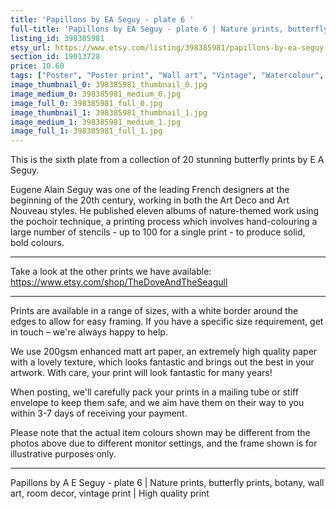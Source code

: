 ```yaml
---
title: 'Papillons by EA Seguy - plate 6 '
full-title: 'Papillons by EA Seguy - plate 6 | Nature prints, butterfly prints, botany, wall art, room decor, vintage print | High quality print'
listing_id: 398385981
etsy_url: https://www.etsy.com/listing/398385981/papillons-by-ea-seguy-plate-6-nature?utm_source=site&utm_medium=api&utm_campaign=api
section_id: 19013728
price: 10.60
tags: ["Poster", "Poster print", "Wall art", "Vintage", "Watercolour", "Nature", "Botanical art", "Wildlife", "Nature print", "Butterfly print", "Butterfly art", "Butterfly poster", "High quality print"]
image_thumbnail_0: 398385981_thumbnail_0.jpg
image_medium_0: 398385981_medium_0.jpg
image_full_0: 398385981_full_0.jpg
image_thumbnail_1: 398385981_thumbnail_1.jpg
image_medium_1: 398385981_medium_1.jpg
image_full_1: 398385981_full_1.jpg
---
```

This is the sixth plate from a collection of 20 stunning butterfly prints by E A Seguy.

Eugene Alain Seguy was one of the leading French designers at the beginning of the 20th century, working in both the Art Deco and Art Nouveau styles. He published eleven albums of nature-themed work using the pochoir technique, a printing process which involves hand-colouring a large number of stencils - up to 100 for a single print -  to produce solid, bold colours.

---

Take a look at the other prints we have available: https://www.etsy.com/shop/TheDoveAndTheSeagull

---

Prints are available in a range of sizes, with a white border around the edges to allow for easy framing. If you have a specific size requirement, get in touch – we&#39;re always happy to help.

We use 200gsm enhanced matt art paper, an extremely high quality paper with a lovely texture, which looks fantastic and brings out the best in your artwork. With care, your print will look fantastic for many years!

When posting, we&#39;ll carefully pack your prints in a mailing tube or stiff envelope to keep them safe, and we aim have them on their way to you within 3-7 days of receiving your payment.

Please note that the actual item colours shown may be different from the photos above due to different monitor settings, and the frame shown is for illustrative purposes only.

---

Papillons by A E Seguy - plate 6 | Nature prints, butterfly prints, botany, wall art, room decor, vintage print | High quality print
